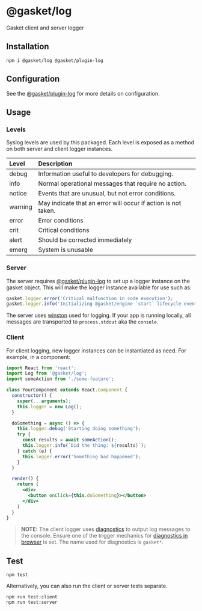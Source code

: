 # @gasket/log

Gasket client and server logger

## Installation

```
npm i @gasket/log @gasket/plugin-log
```

## Configuration

See the [@gasket/plugin-log] for more details on configuration.

## Usage

### Levels

Syslog levels are used by this packaged. Each level is exposed as a method on
both server and client logger instances.

| Level   | Description                                                   |
|:--------|:--------------------------------------------------------------|
| debug   | Information useful to developers for debugging.               |
| info    | Normal operational messages that require no action.           |
| notice  | Events that are unusual, but not error conditions.            |
| warning | May indicate that an error will occur if action is not taken. |
| error   | Error conditions                                              |
| crit    | Critical conditions                                           |
| alert   | Should be corrected immediately                               |
| emerg   | System is unusable                                            |

### Server

The server requires [@gasket/plugin-log] to set up a logger instance on the
gasket object. This will make the logger instance available for use such as:

```js
gasket.logger.error('Critical malfunction in code execution');
gasket.logger.info('Initializing @gasket/engine `start` lifecycle event');
```

The server uses [winston] used for logging. If your app is running locally, all
messages are transported to `process.stdout` aka the `console`.

### Client

For client logging, new logger instances can be instantiated as need. For
example, in a component:

```jsx
import React from 'react';
import Log from '@gasket/log';
import someAction from './some-feature';

class YourComponent extends React.Component {
  constructor() {
    super(...arguments);
    this.logger = new Log();
  }

  doSomething = async () => {
    this.logger.debug('Starting doing something');
    try {
      const results = await someAction();
      this.logger.info(`Did the thing: ${results}`);
    } catch (e) {
      this.logger.error('Something bad happened');
    }
  }

  render() {
    return (
      <div>
        <button onClick={this.doSomething}></button>
      </div>
    )
  }
}
```

> **NOTE:** The client logger uses [diagnostics] to output log messages to the
> console. Ensure one of the trigger mechanics for [diagnostics in browser] is
> set. The name used for diagnostics is `gasket*`.

## Test

```
npm test
```

Alternatively, you can also run the client or server tests separate.

```
npm run test:client
npm run test:server
```

[winston]: https://github.com/winstonjs/winston
[diagnostics]: https://github.com/bigpipe/diagnostics
[diagnostics in browser]: https://github.com/bigpipe/diagnostics#browser
[@gasket/plugin-log]: /packages/gasket-plugin-log/README.md
